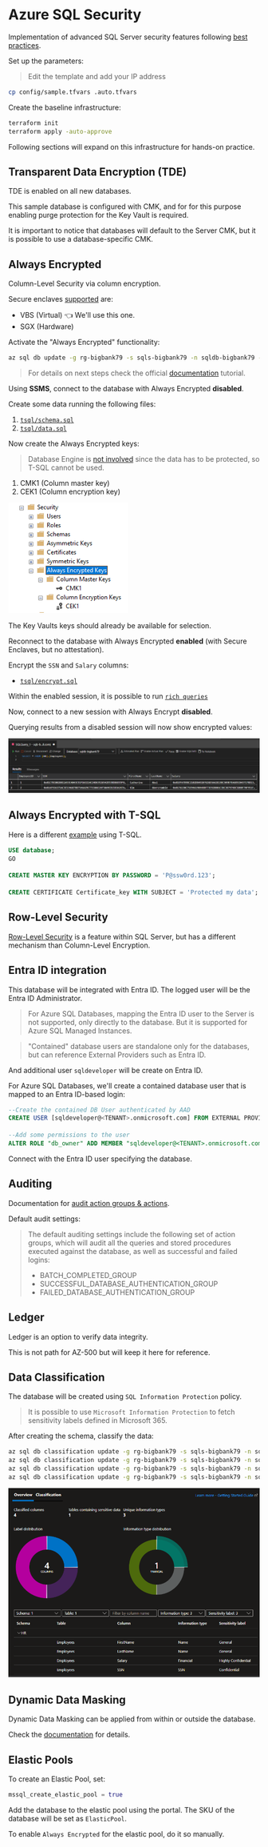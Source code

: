 # Azure SQL Security

Implementation of advanced SQL Server security features following [best practices][1].

Set up the parameters:

> Edit the template and add your IP address

```sh
cp config/sample.tfvars .auto.tfvars
```

Create the baseline infrastructure:

```sh
terraform init
terraform apply -auto-approve
```

Following sections will expand on this infrastructure for hands-on practice.

## Transparent Data Encryption (TDE)

TDE is enabled on all new databases.

This sample database is configured with CMK, and for for this purpose enabling purge protection for the Key Vault is required.

It is important to notice that databases will default to the Server CMK, but it is possible to use a database-specific CMK.

## Always Encrypted

Column-Level Security via column encryption.

Secure enclaves [supported][2] are:

- VBS (Virtual) 👈 We'll use this one.
- SGX (Hardware)

Activate the "Always Encrypted" functionality:

```sh
az sql db update -g rg-bigbank79 -s sqls-bigbank79 -n sqldb-bigbank79 --preferred-enclave-type VBS
```

> For details on next steps check the official [documentation][3] tutorial.

Using **SSMS**, connect to the database with Always Encrypted **disabled**.

Create some data running the following files:

1. [`tsql/schema.sql`](sql/schema.sql)
2. [`tsql/data.sql`](sql/data.sql)

Now create the Always Encrypted keys:

> Database Engine is [not involved][7] since the data has to be protected, so T-SQL cannot be used.

1. CMK1 (Column master key)
2. CEK1 (Column encryption key)

<img src=".assets/mssql-alwaysencrypted.png" />

The Key Vaults keys should already be available for selection.

Reconnect to the database with Always Encrypted **enabled** (with Secure Enclaves, but no attestation).

Encrypt the `SSN` and `Salary` columns:

- [`tsql/encrypt.sql`](tsql/encrypt.sql)

Within the enabled session, it is possible to run [`rich queries`](tsql/richqueries.sql)

Now, connect to a new session with Always Encrypt **disabled**.

Querying results from a disabled session will now show encrypted values:

<img src=".assets/mssql-alwaysencrypted-results.png" />

## Always Encrypted with T-SQL

Here is a different [example][8] using T-SQL.

```sql
USE database;
GO

CREATE MASTER KEY ENCRYPTION BY PASSWORD = 'P@ssw0rd.123';

CREATE CERTIFICATE Certificate_key WITH SUBJECT = 'Protected my data';
```

## Row-Level Security

[Row-Level Security][4] is a feature within SQL Server, but has a different mechanism than Column-Level Encryption.

## Entra ID integration

This database will be integrated with Entra ID. The logged user will be the Entra ID Administrator.

> For Azure SQL Databases, mapping the Entra ID user to the Server is not supported, only directly to the database. But it is supported for Azure SQL Managed Instances.

> "Contained" database users are standalone only for the databases, but can reference External Providers such as Entra ID.

And additional user `sqldeveloper` will be create on Entra ID.

For Azure SQL Databases, we'll create a contained database user that is mapped to an Entra ID-based login:

```sql
--Create the contained DB User authenticated by AAD
CREATE USER [sqldeveloper@<TENANT>.onmicrosoft.com] FROM EXTERNAL PROVIDER;

--Add some permissions to the user
ALTER ROLE "db_owner" ADD MEMBER "sqldeveloper@<TENANT>.onmicrosoft.com";
```

Connect with the Entra ID user specifying the database.

## Auditing

Documentation for [audit action groups & actions][5].

Default audit settings:

> The default auditing settings include the following set of action groups, which will audit all the queries and stored procedures executed against the database, as well as successful and failed logins:
> 
> 
> - BATCH_COMPLETED_GROUP
> - SUCCESSFUL_DATABASE_AUTHENTICATION_GROUP
> - FAILED_DATABASE_AUTHENTICATION_GROUP

## Ledger

Ledger is an option to verify data integrity.

This is not path for AZ-500 but will keep it here for reference.

## Data Classification

The database will be created using `SQL Information Protection` policy.

> It is possible to use `Microsoft Information Protection` to fetch sensitivity labels defined in Microsoft 365.

After creating the schema, classify the data:

```sh
az sql db classification update -g rg-bigbank79 -s sqls-bigbank79 -n sqldb-bigbank79 --column FirstName --schema HR --table Employees --information-type Name --label General
az sql db classification update -g rg-bigbank79 -s sqls-bigbank79 -n sqldb-bigbank79 --column LastName --schema HR --table Employees --information-type Name --label General
az sql db classification update -g rg-bigbank79 -s sqls-bigbank79 -n sqldb-bigbank79 --column SSN --schema HR --table Employees --information-type SSN --label Confidential
az sql db classification update -g rg-bigbank79 -s sqls-bigbank79 -n sqldb-bigbank79 --column Salary --schema HR --table Employees --information-type Financial --label "Highly Confidential"
```

<img src=".assets/mssql-classification.png" />

## Dynamic Data Masking

Dynamic Data Masking can be applied from within or outside the database.

Check the [documentation][6] for details.

## Elastic Pools

To create an Elastic Pool, set:

```terraform
mssql_create_elastic_pool = true
```

Add the database to the elastic pool using the portal. The SKU of the database will be set as `ElasticPool`.

To enable `Always Encrypted` for the elastic pool, do it so manually.


[1]: https://learn.microsoft.com/en-us/sql/relational-databases/security/sql-server-security-best-practices?view=sql-server-ver16
[2]: https://learn.microsoft.com/en-us/sql/relational-databases/security/encryption/always-encrypted-enclaves?view=sql-server-ver16#supported-enclave-technologies
[3]: https://learn.microsoft.com/en-us/azure/azure-sql/database/always-encrypted-enclaves-getting-started-vbs?view=azuresql&tabs=ssmsrequirements%2Cazure-cli
[4]: https://learn.microsoft.com/en-us/sql/relational-databases/security/row-level-security?view=sql-server-ver16
[5]: https://learn.microsoft.com/en-us/sql/relational-databases/security/auditing/sql-server-audit-action-groups-and-actions?view=sql-server-ver16
[6]: https://learn.microsoft.com/en-us/sql/relational-databases/security/dynamic-data-masking?view=sql-server-ver16
[7]: https://learn.microsoft.com/en-us/sql/relational-databases/security/encryption/always-encrypted-database-engine?view=sql-server-ver15
[8]: https://www.sqlshack.com/an-overview-of-the-column-level-sql-server-encryption/?_ga=2.188209896.1510144942.1703251968-967359652.1700361706
